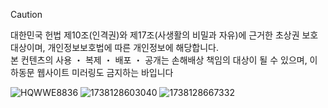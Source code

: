 > [!CAUTION]
> 대한민국 헌법 제10조(인격권)와 제17조(사생활의 비밀과 자유)에 근거한 초상권 보호 대상이며, 개인정보보호법에 따른 개인정보에 해당합니다.<br>본 컨텐츠의 사용 ・ 복제 ・ 배포 ・ 공개는 손해배상 책임의 대상이 될 수 있으며, 이하동문 웹사이트 미러링도 금지하는 바입니다

![HQWWE8836](https://github.com/user-attachments/assets/d4497324-dab1-46e6-85d0-f36e85875dd4)
![1738128603040](https://github.com/user-attachments/assets/814bbaf1-4d4e-4458-97a2-f764f1727681)
![1738128667332](https://github.com/user-attachments/assets/eb2817c7-0a99-4f2d-899e-26b87bae62b6)
